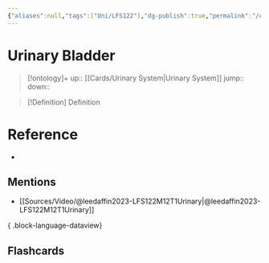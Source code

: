 ```yaml
---
{"aliases":null,"tags":["Uni/LFS122"],"dg-publish":true,"permalink":"/cards/urinary-bladder/","dgPassFrontmatter":true}
---
```


# Urinary Bladder

> [!ontology]+
> up:: [[Cards/Urinary System\|Urinary System]]
> jump:: 
> down:: 

> [!Definition] Definition
> 

# Reference
- 

## Mentions
- [[Sources/Video/@leedaffin2023-LFS122M12T1Urinary\|@leedaffin2023-LFS122M12T1Urinary]]

{ .block-language-dataview}

## Flashcards
